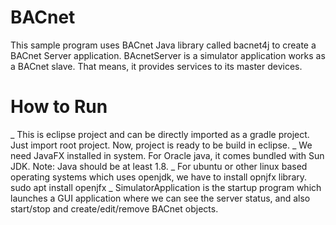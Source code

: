 # BACnet

This sample program uses BACnet Java library called bacnet4j to create a BACnet Server application. BAcnetServer is a simulator application works as a BACnet slave. That means, it provides services to its master devices. 


# How to Run

_ This is eclipse project and can be directly imported as a gradle project. Just import root project. Now, project is ready to be build in eclipse.
_ We need JavaFX installed in system. For Oracle java, it comes bundled with Sun JDK. Note: Java should be at least 1.8.
_ For ubuntu or other linux based operating systems which uses openjdk, we have to install opnjfx library. 
 sudo apt install openjfx
_ SimulatorApplication is the startup program which launches a GUI application where we can see the server status, and also start/stop and create/edit/remove BACnet objects.
